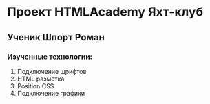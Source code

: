 # Проект HTMLAcademy Яхт-клуб
## Ученик Шпорт Роман
### Изученные технологии:
1) Подключение шрифтов
2) HTML разметка
3) Position CSS
4) Подключение графики